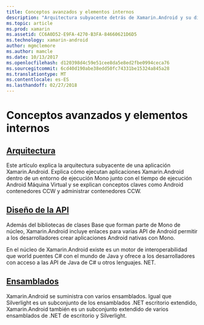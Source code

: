 ```yaml
---
title: Conceptos avanzados y elementos internos
description: "Arquitectura subyacente detrás de Xamarin.Android y su diseño de la API."
ms.topic: article
ms.prod: xamarin
ms.assetid: CC6A0D52-E9FA-4270-B3FA-84660621D6D5
ms.technology: xamarin-android
author: mgmclemore
ms.author: mamcle
ms.date: 10/13/2017
ms.openlocfilehash: d120398d4c59e51cee8da5e8ed2fbe0994ceca76
ms.sourcegitcommit: 6cd40d190abe38edd50fc74331be15324a845a28
ms.translationtype: MT
ms.contentlocale: es-ES
ms.lasthandoff: 02/27/2018
---
```

# <a name="advanced-concepts-and-internals"></a>Conceptos avanzados y elementos internos


##  <a name="architectureandroidinternalsarchitecturemd"></a>[Arquitectura](~/android/internals/architecture.md)

Este artículo explica la arquitectura subyacente de una aplicación Xamarin.Android. Explica cómo ejecutan aplicaciones Xamarin.Android dentro de un entorno de ejecución Mono junto con el tiempo de ejecución Android Máquina Virtual y se explican conceptos claves como Android contenedores CCW y administrar contenedores CCW. 



##  <a name="api-designandroidinternalsapi-designmd"></a>[Diseño de la API](~/android/internals/api-design.md)

Además del bibliotecas de clases Base que forman parte de Mono de núcleo, Xamarin.Android incluye enlaces para varias API de Android permitir a los desarrolladores crear aplicaciones Android nativas con Mono.

En el núcleo de Xamarin.Android existe es un motor de interoperabilidad que world puentes C# con el mundo de Java y ofrece a los desarrolladores con acceso a las API de Java de C# u otros lenguajes. NET.



##  <a name="assembliescross-platforminternalsavailable-assembliesmd"></a>[Ensamblados](~/cross-platform/internals/available-assemblies.md)

Xamarin.Android se suministra con varios ensamblados. Igual que Silverlight es un subconjunto de los ensamblados .NET escritorio extendido, Xamarin.Android también es un subconjunto extendido de varios ensamblados de .NET de escritorio y Silverlight. 

